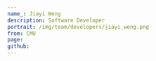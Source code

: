 ```yaml
---
name_: Jiayi Weng
description: Software Developer
portrait: /img/team/developers/jiayi_weng.png
from: CMU
page:
github:
---
```

